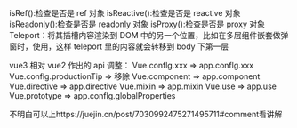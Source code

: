 isRef():检查是否是 ref 对象
isReactive():检查是否是 reactive 对象
isReadonly():检查是否是 readonly 对象
isProxy():检查是否是 proxy 对象
Teleport：将其插槽内容渲染到 DOM 中的另一个位置，比如在多层组件嵌套做弹窗时，使用<teleport to="body"></teleport>，这样 teleport 里的内容就会转移到 body 下第一层

vue3 相对 vue2 作出的 api 调整：
Vue.conflg.xxx => app.conflg.xxx
Vue.conflg.productionTip => 移除
Vue.component => app.component
Vue.directive => app.directive
Vue.mixin => app.mixin
Vue.use => app.use
Vue.prototype => app.conflg.globalProperties

不明白可以上https://juejin.cn/post/7030992475271495711#comment看讲解
